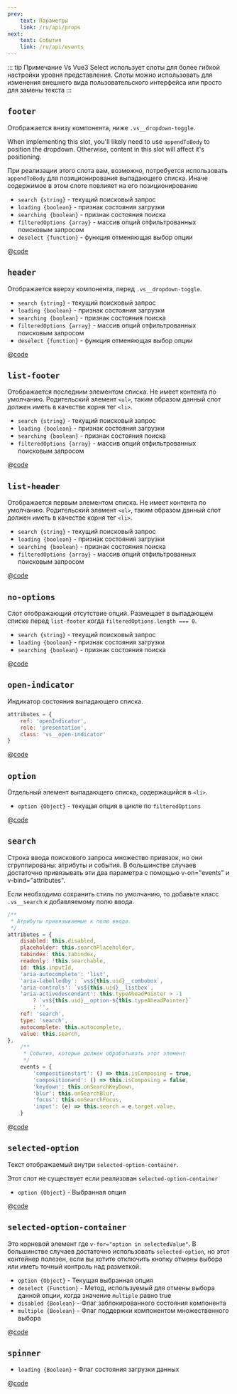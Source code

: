 ```yaml
---
prev:
    text: Параметры
    link: /ru/api/props
next:
    text: События
    link: /ru/api/events
---
```


::: tip Примечание
Vs Vue3 Select использует слоты для более гибкой настройки уровня представления. Слоты можно использовать для изменения
внешнего вида пользовательского интерфейса или просто для замены текста
:::

## `footer`

Отображается внизу компонента, ниже `.vs__dropdown-toggle`.

When implementing this slot, you'll likely need to use `appendToBody` to
position the dropdown. Otherwise, content in this slot will affect it's
positioning.

При реализации этого слота вам, возможно, потребуется использовать `appendToBody` для позиционирования выпадающего
списка. Иначе содержимое в этом слоте повлияет на его позиционирование

- `search {string}` - текущий поисковый запрос
- `loading {boolean}` - признак состояния загрузки
- `searching {boolean}` - признак состояния поиска
- `filteredOptions {array}` - массив опций отфильтрованных поисковым запросом
- `deselect {function}` - функция отменяющая выбор опции

<SlotFooter />

@[code](../../.vuepress/components/SlotFooter.vue)

## `header`

Отображается вверху компонента, перед `.vs__dropdown-toggle`.

- `search {string}` - текущий поисковый запрос
- `loading {boolean}` - признак состояния загрузки
- `searching {boolean}` - признак состояния поиска
- `filteredOptions {array}` - массив опций отфильтрованных поисковым запросом
- `deselect {function}` - функция отменяющая выбор опции

<SlotHeader />

@[code](../../.vuepress/components/SlotHeader.vue)

## `list-footer`

Отображается последним элементом списка. Не имеет контента по умолчанию. Родительский элемент `<ul>`, таким образом
данный слот должен иметь в качестве корня тег `<li>`.

- `search {string}` - текущий поисковый запрос
- `loading {boolean}` - признак состояния загрузки
- `searching {boolean}` - признак состояния поиска
- `filteredOptions {array}` - массив опций отфильтрованных поисковым запросом

<SlotListFooter />

@[code](../../.vuepress/components/SlotListFooter.vue)

## `list-header`

Отображается первым элементом списка. Не имеет контента по умолчанию. Родительский элемент `<ul>`, таким образом
данный слот должен иметь в качестве корня тег `<li>`.

- `search {string}` - текущий поисковый запрос
- `loading {boolean}` - признак состояния загрузки
- `searching {boolean}` - признак состояния поиска
- `filteredOptions {array}` - массив опций отфильтрованных поисковым запросом

<SlotListHeader />

@[code](../../.vuepress/components/SlotListHeader.vue)

## `no-options`

Слот отображающий отсутствие опций. Размещает в выпадающем списке перед `list-footer` когда
`filteredOptions.length === 0`.

- `search {string}` - текущий поисковый запрос
- `loading {boolean}` - признак состояния загрузки
- `searching {boolean}` - признак состояния поиска

<SlotNoOptions />

@[code](../../.vuepress/components/SlotNoOptions.vue)

## `open-indicator`

Индикатор состояния выпадающего списка.

```js
attributes = {
    ref: 'openIndicator',
    role: 'presentation',
    class: 'vs__open-indicator'
}
```

<SlotOpenIndicator />

@[code](../../.vuepress/components/SlotOpenIndicator.vue)

## `option`

Отдельный элемент выпадающего списка, содержащийся в `<li>`.

- `option {Object}` - текущая опция в цикле по `filteredOptions`

<SlotOption />

@[code](../../.vuepress/components/SlotOption.vue)

## `search`

Строка ввода поискового запроса множество привязок, но они сгруппированы: атрибуты и события. В большинстве случаев
достаточно привязывать эти два параметра с помощью v-on="events" и v-bind="attributes".

Если необходимо сохранить стиль по умолчанию, то добавьте класс `.vs__search` к добавляемому полю ввода.

```js
/**
 * Атрибуты привязываемые к полю ввода.
 */
attributes = {
    disabled: this.disabled,
    placeholder: this.searchPlaceholder,
    tabindex: this.tabindex,
    readonly: !this.searchable,
    id: this.inputId,
    'aria-autocomplete': 'list',
    'aria-labelledby': `vs${this.uid}__combobox`,
    'aria-controls': `vs${this.uid}__listbox`,
    'aria-activedescendant': this.typeAheadPointer > -1
        ? `vs${this.uid}__option-${this.typeAheadPointer}`
        : '',
    ref: 'search',
    type: 'search',
    autocomplete: this.autocomplete,
    value: this.search,
},
    /**
     * События, которые должен обрабатывать этот элемент
     */
    events = {
        'compositionstart': () => this.isComposing = true,
        'compositionend': () => this.isComposing = false,
        'keydown': this.onSearchKeyDown,
        'blur': this.onSearchBlur,
        'focus': this.onSearchFocus,
        'input': (e) => this.search = e.target.value,
    }
```

<SlotSearch />

@[code](../../.vuepress/components/SlotSearch.vue)

## `selected-option`

Текст отображаемый внутри `selected-option-container`.

Этот слот не существует если реализован `selected-option-container`

- `option {Object}` - Выбранная опция

<SlotSelectedOption />

@[code](../../.vuepress/components/SlotSelectedOption.vue)

## `selected-option-container`

Это корневой элемент где `v-for="option in selectedValue"`. В большинстве случаев достаточно использовать `selected-option`, но этот контейнер полезен, если вы хотите отключить кнопку отмены выбора или иметь точный контроль над разметкой.

- `option {Object}` - Текущая выбранная опция
- `deselect {Function}` - Метод, используемый для отмены выбора данной опции, когда значение `multiple` равно true
- `disabled {Boolean}` - Флаг заблокированного состояния компонента
- `multiple {Boolean}` - Флаг поддержки компонентом множественного выбора

<SlotSelectedOptionContainer />

@[code](../../.vuepress/components/SlotSelectedOptionContainer.vue)

## `spinner`

- `loading {Boolean}` - Флаг состояния загрузки данных

<SlotSpinner />

@[code](../../.vuepress/components/SlotSpinner.vue)
